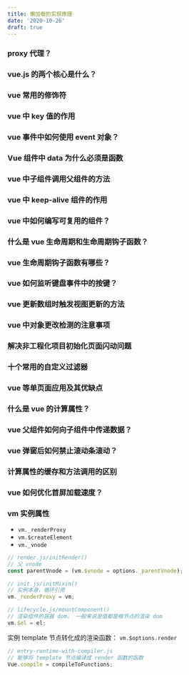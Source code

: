 ```yaml
---
title: 懒加载的实现原理
date: '2020-10-26'
draft: true
---
```


### proxy 代理？

### vue.js 的两个核心是什么？

### vue 常用的修饰符

### vue 中 key 值的作用

### vue 事件中如何使用 event 对象？

### Vue 组件中 data 为什么必须是函数

### vue 中子组件调用父组件的方法

### vue 中 keep-alive 组件的作用

### vue 中如何编写可复用的组件？

### 什么是 vue 生命周期和生命周期钩子函数？

### vue 生命周期钩子函数有哪些？

### vue 如何监听键盘事件中的按键？

### vue 更新数组时触发视图更新的方法

### vue 中对象更改检测的注意事项

### 解决非工程化项目初始化页面闪动问题

### 十个常用的自定义过滤器

### vue 等单页面应用及其优缺点

### 什么是 vue 的计算属性？

### vue 父组件如何向子组件中传递数据？

### vue 弹窗后如何禁止滚动条滚动？

### 计算属性的缓存和方法调用的区别

### vue 如何优化首屏加载速度？

### vm 实例属性

- `vm._renderProxy`
- `vm.$createElement`
- `vm._vnode`

```js
// render.js/initRender()
// 父 vnode
const parentVnode = (vm.$vnode = options._parentVnode);
```

```js
// init.js/initMixin()
// 实例本身，循环引用
vm._renderProxy = vm;
```

```js
// lifecycle.js/mountComponent()
// 渲染组件的容器 dom， 一般来说是值都是根节点的渲染 dom
vm.$el = el;
```

实例 template 节点转化成的渲染函数： `vm.$options.render`

```js
// entry-runtime-with-compiler.js
// 能够将 template 节点编译成 render 函数的函数
Vue.compile = compileToFunctions;
```
